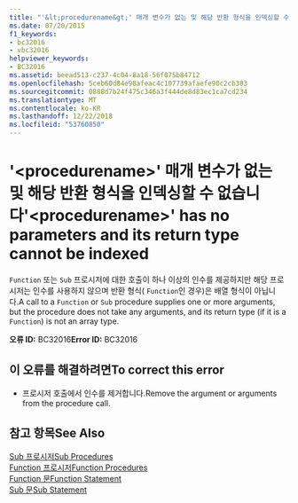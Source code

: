 ```yaml
---
title: "'&lt;procedurename&gt;' 매개 변수가 없는 및 해당 반환 형식을 인덱싱할 수 없습니다"
ms.date: 07/20/2015
f1_keywords:
- bc32016
- vbc32016
helpviewer_keywords:
- BC32016
ms.assetid: beead513-c237-4c04-8a18-56f075b84712
ms.openlocfilehash: 5ceb60d84e98afeac4c107739afaefe90c2cb383
ms.sourcegitcommit: 0888d7b24f475c346a3f444de8d83ec1ca7cd234
ms.translationtype: MT
ms.contentlocale: ko-KR
ms.lasthandoff: 12/22/2018
ms.locfileid: "53760850"
---
```

# <a name="ltprocedurenamegt-has-no-parameters-and-its-return-type-cannot-be-indexed"></a><span data-ttu-id="50082-102">'&lt;procedurename&gt;' 매개 변수가 없는 및 해당 반환 형식을 인덱싱할 수 없습니다</span><span class="sxs-lookup"><span data-stu-id="50082-102">'&lt;procedurename&gt;' has no parameters and its return type cannot be indexed</span></span>
<span data-ttu-id="50082-103">`Function` 또는 `Sub` 프로시저에 대한 호출이 하나 이상의 인수를 제공하지만 해당 프로시저는 인수를 사용하지 않으며 반환 형식( `Function`인 경우)은 배열 형식이 아닙니다.</span><span class="sxs-lookup"><span data-stu-id="50082-103">A call to a `Function` or `Sub` procedure supplies one or more arguments, but the procedure does not take any arguments, and its return type (if it is a `Function`) is not an array type.</span></span>  
  
 <span data-ttu-id="50082-104">**오류 ID:** BC32016</span><span class="sxs-lookup"><span data-stu-id="50082-104">**Error ID:** BC32016</span></span>  
  
## <a name="to-correct-this-error"></a><span data-ttu-id="50082-105">이 오류를 해결하려면</span><span class="sxs-lookup"><span data-stu-id="50082-105">To correct this error</span></span>  
  
-   <span data-ttu-id="50082-106">프로시저 호출에서 인수를 제거합니다.</span><span class="sxs-lookup"><span data-stu-id="50082-106">Remove the argument or arguments from the procedure call.</span></span>  
  
## <a name="see-also"></a><span data-ttu-id="50082-107">참고 항목</span><span class="sxs-lookup"><span data-stu-id="50082-107">See Also</span></span>  
 [<span data-ttu-id="50082-108">Sub 프로시저</span><span class="sxs-lookup"><span data-stu-id="50082-108">Sub Procedures</span></span>](../../visual-basic/programming-guide/language-features/procedures/sub-procedures.md)  
 [<span data-ttu-id="50082-109">Function 프로시저</span><span class="sxs-lookup"><span data-stu-id="50082-109">Function Procedures</span></span>](../../visual-basic/programming-guide/language-features/procedures/function-procedures.md)  
 [<span data-ttu-id="50082-110">Function 문</span><span class="sxs-lookup"><span data-stu-id="50082-110">Function Statement</span></span>](../../visual-basic/language-reference/statements/function-statement.md)  
 [<span data-ttu-id="50082-111">Sub 문</span><span class="sxs-lookup"><span data-stu-id="50082-111">Sub Statement</span></span>](../../visual-basic/language-reference/statements/sub-statement.md)
